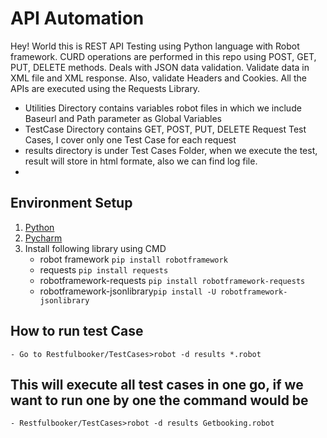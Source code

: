 # API Automation
Hey! World this is REST API Testing using Python language with Robot framework.
CURD operations are performed in this repo using POST, GET, PUT, DELETE methods.
Deals with JSON data validation.
Validate data in XML file and XML response.
Also, validate Headers and Cookies.
All the APIs are executed using the Requests Library.

 - Utilities Directory contains variables robot files in which we include Baseurl and Path parameter as Global Variables
 - TestCase Directory contains GET, POST, PUT, DELETE Request Test Cases, I cover only one Test Case for each request
 - results directory is under Test Cases Folder, when we execute the test, result will store in html formate, also we can find log file.
 - 

## Environment Setup
1. [Python](https://www.python.org/downloads/)
2. [Pycharm](https://www.jetbrains.com/pycharm/download/#section=windows)
3. Install following library using CMD
    - robot framework           ```pip install robotframework```
    - requests                  ```pip install requests```
    - robotframework-requests   ```pip install robotframework-requests```
    - robotframework-jsonlibrary```pip install -U robotframework-jsonlibrary```

## How to run test Case
    - Go to Restfulbooker/TestCases>robot -d results *.robot

## This will execute all test cases in one go, if we want to run one by one the command would be
    - Restfulbooker/TestCases>robot -d results Getbooking.robot

